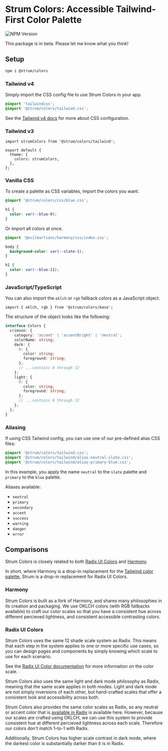 # Strum Colors: Accessible Tailwind-First Color Palette

![NPM Version](https://img.shields.io/npm/v/%40strum%2Fcolors?style=flat)

This package is in beta. Please let me know what you think!

## Setup

```bash
npm i @strum/colors
```

### Tailwind v4

Simply import the CSS config file to use Strum Colors in your app.

```css
@import 'tailwindcss';
@import '@strum/colors/tailwind.css';
```

See the [Tailwind v4 docs](https://tailwindcss.com/docs/v4-beta) for more about CSS configuration.

### Tailwind v3

```tsx
import strumColors from '@strum/colors/tailwind';

export default {
  theme: {
    colors: strumColors,
  },
};
```

### Vanilla CSS

To create a palette as CSS variables, import the colors you want.

```css
@import '@strum/colors/css/blue.css';

h1 {
  color: var(--blue-9);
}
```

Or import all colors at once.

```css
@import '@evilmartians/harmony/css/index.css';

body {
  background-color: var(--slate-1);
}

h1 {
  color: var(--blue-11);
}
```

### JavaScript/TypeScript

You can also import the `oklch` or `rgb` fallback colors as a JavaScript object.

```tsx
import { oklch, rgb } from '@strum/colors/base';
```

The structure of the object looks like the following:

```ts
interface Colors {
  crimson: {
    category: 'accent' | 'accentBright' | 'neutral';
    colorName: string;
    dark: {
      0: {
        color: string;
        foreground: string;
      };
      // ...contains 0 through 12
    };
    light: {
      0: {
        color: string;
        foreground: string;
      };
      // ...contains 0 through 12
    };
  };
}
```

### Aliasing

If using CSS Tailwind config, you can use one of our pre-defined alias CSS files:

```css
@import '@strum/colors/tailwind.css';
@import '@strum/colors/tailwind/alias-neutral-slate.css';
@import '@strum/colors/tailwind/alias-primary-blue.css';
```

In this example, you apply the name `neutral` to the `slate` palette and `primary` to the `blue` palette.

Aliases available:

- `neutral`
- `primary`
- `secondary`
- `accent`
- `success`
- `warning`
- `danger`
- `error`

## Comparisons

Strum Colors is closely related to both [Radix UI Colors](https://www.radix-ui.com/colors) and [Harmony](https://evilmartians.com/opensource/harmony).

In short, where Harmony is a drop-in replacement for the [Tailwind color palette](https://tailwindcss.com/docs/customizing-colors), Strum is a drop-in replacement for Radix UI Colors.

### Harmony

Strum Colors is built as a fork of Harmony, and shares many philosophies in its creation and packaging. We use OKLCH colors (with RGB fallbacks available) to craft our color scales so that you have a consistent hue across different percieved lightness, and consistent accessible contrasting colors.

### Radix UI Colors

Strum Colors uses the same 12 shade scale system as Radix. This means that each step in the system applies to one or more specific use cases, so you can design pages and components by simply knowing which scale to use for each scenario.

See the [Radix UI Color documentation](https://www.radix-ui.com/colors/docs/palette-composition/understanding-the-scale) for more information on the color scale.

Strum Colors also uses the same light and dark mode philosophy as Radix, meaning that the same scale applies in both modes. Light and dark mode are not simply inversions of each other, but hand-crafted scales that offer a consistent look and accessibility across both.

Strum Colors also provides the same color scales as Radix, so any neutral or accent color that is [available in Radix](https://www.radix-ui.com/colors/docs/palette-composition/scales) is available here. However, because our scales are crafted using OKLCH, we can use this system to provide consistent hue at different percieved lightness across each scale. Therefore our colors don't match 1-to-1 with Radix.

Additionally, Strum Colors has higher scale contrast in dark mode, where the darkest color is substantially darker than it is in Radix.
